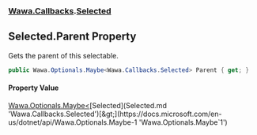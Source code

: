 ### [Wawa.Callbacks](Wawa.Callbacks.md 'Wawa.Callbacks').[Selected](Selected.md 'Wawa.Callbacks.Selected')

## Selected.Parent Property

Gets the parent of this selectable.

```csharp
public Wawa.Optionals.Maybe<Wawa.Callbacks.Selected> Parent { get; }
```

#### Property Value
[Wawa.Optionals.Maybe&lt;](https://docs.microsoft.com/en-us/dotnet/api/Wawa.Optionals.Maybe-1 'Wawa.Optionals.Maybe`1')[Selected](Selected.md 'Wawa.Callbacks.Selected')[&gt;](https://docs.microsoft.com/en-us/dotnet/api/Wawa.Optionals.Maybe-1 'Wawa.Optionals.Maybe`1')
